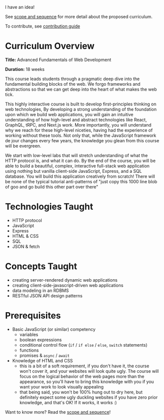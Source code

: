 I have an idea!

See [scope and sequence](./SCOPE_AND_SEQUENCE.md) for more detail about the
proposed curriculum.

To contribute, see [contribution guide](./CONTRIBUTING.md)

# Curriculum Overview

**Title:** Advanced Fundamentals of Web Development

**Duration:** 18 weeks

This course leads students through a pragmatic deep dive into the fundamental
building blocks of the web. We forgo frameworks and abstractions so that we can
get deep into the heart of what makes the web tick.

This highly interactive course is built to develop first-principles thinking on
web technologies, By developing a strong understanding of the foundation upon
which we build web applications, you will gain an intuitive understanding of
how high-level and abstract technologies like React, GraphQL, tRPC, and Next.js
work. More importantly, you will understand why we reach for these high-level
niceties, having had the experience of working without these tools. Not only
that, while the JavaScript framework de jour changes every few years, the
knowledge you glean from this course will be evergreen.

We start with low-level labs that will stretch understanding of what the HTTP
protocol is, and what it can do. By the end of the course, you will be able to
build a beautiful, complex, interactive full-stack web application using
nothing but vanilla client-side JavaScript, Express, and a SQL database. You
will build this application creatively from scratch! There will be none of the
typical tutorial anti-patterns of "just copy this 1000 line blob of goo and go
build this other part over there"

# Technologies Taught

- HTTP protocol
- JavaScript
- Express
- HTML & CSS
- SQL
- JSON & fetch

# Concepts Taught

- creating server-rendered dynamic web applications
- creating client-side-javascript-driven web applications
- data modeling in an RDBMS
- RESTful JSON API design patterns

# Prerequisites

- Basic JavaScript (or similar) competency
  - variables
  - boolean expressions
  - conditional control flow (`if` / `if else` / `else`, `switch` statements)
  - functions
  - promises & `async` / `await`
- Knowledge of HTML and CSS
  - this is a bit of a soft requirement, if you don't have it, the course won't
    cover it, and your websites will look quite ugly. The course will focus on
    the logical behavior of the web pages more than the appearance, so you'll
    have to bring this knowledge with you if you want your work to look
    visually appealing
  - that being said, you won't be 100% hung out to dry here, but definitely
    expect some ugly duckling websites if you have zero prior knowledge, and
    that's OK! If it works, it works :)

Want to know more? Read the [scope and sequence](./SCOPE_AND_SEQUENCE.md)!
